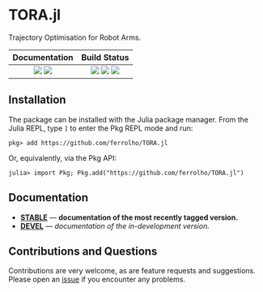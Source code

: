 # TORA.jl

Trajectory Optimisation for Robot Arms.

|                             **Documentation**                             |                                        **Build Status**                                         |
| :-----------------------------------------------------------------------: | :---------------------------------------------------------------------------------------------: |
| [![][docs-stable-img]][docs-stable-url] [![][docs-dev-img]][docs-dev-url] | [![][travis-img]][travis-url] [![][appveyor-img]][appveyor-url] [![][codecov-img]][codecov-url] |

## Installation

The package can be installed with the Julia package manager. From the Julia REPL, type `]` to enter the Pkg REPL mode and run:
```
pkg> add https://github.com/ferrolho/TORA.jl
```

Or, equivalently, via the Pkg API:
```
julia> import Pkg; Pkg.add("https://github.com/ferrolho/TORA.jl")
```

## Documentation

- [**STABLE**][docs-stable-url] &mdash; **documentation of the most recently tagged version.**
- [**DEVEL**][docs-dev-url] &mdash; *documentation of the in-development version.*

## Contributions and Questions

Contributions are very welcome, as are feature requests and suggestions. Please open an [issue][issues-url] if you encounter any problems.

[docs-dev-img]: https://img.shields.io/badge/docs-dev-blue.svg
[docs-dev-url]: https://ferrolho.github.io/TORA.jl/dev

[docs-stable-img]: https://img.shields.io/badge/docs-stable-blue.svg
[docs-stable-url]: https://ferrolho.github.io/TORA.jl/stable

[travis-img]: https://travis-ci.com/ferrolho/TORA.jl.svg?branch=main
[travis-url]: https://travis-ci.com/ferrolho/TORA.jl

[appveyor-img]: https://ci.appveyor.com/api/projects/status/x?svg=true
[appveyor-url]: https://ci.appveyor.com/project/ferrolho/tora-jl

[codecov-img]: https://codecov.io/gh/ferrolho/TORA.jl/branch/main/graph/badge.svg
[codecov-url]: https://codecov.io/gh/ferrolho/TORA.jl

[issues-url]: https://github.com/ferrolho/TORA.jl/issues
